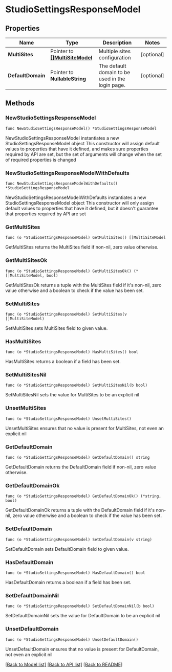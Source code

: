 # StudioSettingsResponseModel

## Properties

Name | Type | Description | Notes
------------ | ------------- | ------------- | -------------
**MultiSites** | Pointer to [**[]MultiSiteModel**](MultiSiteModel.md) | Multiple sites configuration | [optional] 
**DefaultDomain** | Pointer to **NullableString** | The default domain to be used in the login page. | [optional] 

## Methods

### NewStudioSettingsResponseModel

`func NewStudioSettingsResponseModel() *StudioSettingsResponseModel`

NewStudioSettingsResponseModel instantiates a new StudioSettingsResponseModel object
This constructor will assign default values to properties that have it defined,
and makes sure properties required by API are set, but the set of arguments
will change when the set of required properties is changed

### NewStudioSettingsResponseModelWithDefaults

`func NewStudioSettingsResponseModelWithDefaults() *StudioSettingsResponseModel`

NewStudioSettingsResponseModelWithDefaults instantiates a new StudioSettingsResponseModel object
This constructor will only assign default values to properties that have it defined,
but it doesn't guarantee that properties required by API are set

### GetMultiSites

`func (o *StudioSettingsResponseModel) GetMultiSites() []MultiSiteModel`

GetMultiSites returns the MultiSites field if non-nil, zero value otherwise.

### GetMultiSitesOk

`func (o *StudioSettingsResponseModel) GetMultiSitesOk() (*[]MultiSiteModel, bool)`

GetMultiSitesOk returns a tuple with the MultiSites field if it's non-nil, zero value otherwise
and a boolean to check if the value has been set.

### SetMultiSites

`func (o *StudioSettingsResponseModel) SetMultiSites(v []MultiSiteModel)`

SetMultiSites sets MultiSites field to given value.

### HasMultiSites

`func (o *StudioSettingsResponseModel) HasMultiSites() bool`

HasMultiSites returns a boolean if a field has been set.

### SetMultiSitesNil

`func (o *StudioSettingsResponseModel) SetMultiSitesNil(b bool)`

 SetMultiSitesNil sets the value for MultiSites to be an explicit nil

### UnsetMultiSites
`func (o *StudioSettingsResponseModel) UnsetMultiSites()`

UnsetMultiSites ensures that no value is present for MultiSites, not even an explicit nil
### GetDefaultDomain

`func (o *StudioSettingsResponseModel) GetDefaultDomain() string`

GetDefaultDomain returns the DefaultDomain field if non-nil, zero value otherwise.

### GetDefaultDomainOk

`func (o *StudioSettingsResponseModel) GetDefaultDomainOk() (*string, bool)`

GetDefaultDomainOk returns a tuple with the DefaultDomain field if it's non-nil, zero value otherwise
and a boolean to check if the value has been set.

### SetDefaultDomain

`func (o *StudioSettingsResponseModel) SetDefaultDomain(v string)`

SetDefaultDomain sets DefaultDomain field to given value.

### HasDefaultDomain

`func (o *StudioSettingsResponseModel) HasDefaultDomain() bool`

HasDefaultDomain returns a boolean if a field has been set.

### SetDefaultDomainNil

`func (o *StudioSettingsResponseModel) SetDefaultDomainNil(b bool)`

 SetDefaultDomainNil sets the value for DefaultDomain to be an explicit nil

### UnsetDefaultDomain
`func (o *StudioSettingsResponseModel) UnsetDefaultDomain()`

UnsetDefaultDomain ensures that no value is present for DefaultDomain, not even an explicit nil

[[Back to Model list]](../README.md#documentation-for-models) [[Back to API list]](../README.md#documentation-for-api-endpoints) [[Back to README]](../README.md)


